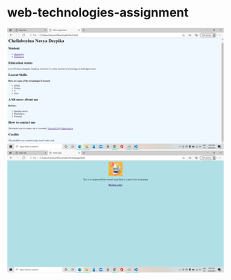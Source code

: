 # web-technologies-assignment
<img src="https://github.com/19PA1A0528/web-technologies-assignment/blob/main/port%20output.png">
<img src="https://github.com/19PA1A0528/web-technologies-assignment/blob/main/home%20output.png">
